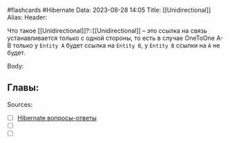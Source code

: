#flashcards #Hibernate 
Data: 2023-08-28 14:05
Title: [[Unidirectional]]
Alias:
Header:

Что такое [[Unidirectional]]?::[[Unidirectional]] – это ссылка на связь устанавливается только с одной стороны, то есть в случае OneToOne A-B только у `Entity A` будет ссылка на `Entity B`, у `Entity B` ссылки на `A` не будет.
<!--SR:!2023-11-03,10,750-->


Body:





Главы:
-


Sources:
- [ ] [Hibernate вопросы-ответы](https://docs.google.com/document/d/104EUUT-gv7xSalJlJu0DInzlyCVFjC5Sz2gcDoVtfyE/edit)
- [ ] []()
- [ ] []()
